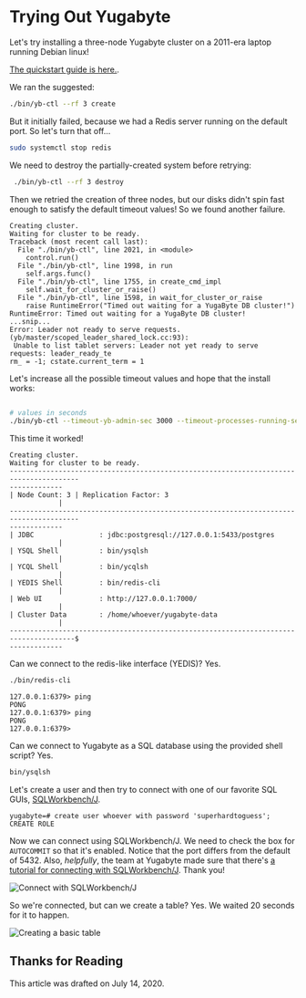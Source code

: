 # Trying Out Yugabyte

Let's try installing a three-node Yugabyte cluster on a 2011-era laptop running Debian linux!

[The quickstart guide is here.](https://docs.yugabyte.com/latest/quick-start/create-local-cluster/linux/#create-a-3-node-cluster-with-rf-of-3).

We ran the suggested:

```sh
./bin/yb-ctl --rf 3 create
```

But it initially failed, because we had a Redis server running on the default port.  So let's turn that off...

```sh
sudo systemctl stop redis
```

We need to destroy the partially-created system before retrying:

```sh
 ./bin/yb-ctl --rf 3 destroy
 ```

Then we retried the creation of three nodes, but our disks didn't spin fast enough to satisfy the default timeout values!  So we found another failure.

```text
Creating cluster.
Waiting for cluster to be ready.
Traceback (most recent call last):
  File "./bin/yb-ctl", line 2021, in <module>
    control.run()
  File "./bin/yb-ctl", line 1998, in run
    self.args.func()
  File "./bin/yb-ctl", line 1755, in create_cmd_impl
    self.wait_for_cluster_or_raise()
  File "./bin/yb-ctl", line 1598, in wait_for_cluster_or_raise
    raise RuntimeError("Timed out waiting for a YugaByte DB cluster!")
RuntimeError: Timed out waiting for a YugaByte DB cluster!
...snip...
Error: Leader not ready to serve requests. (yb/master/scoped_leader_shared_lock.cc:93):
 Unable to list tablet servers: Leader not yet ready to serve requests: leader_ready_te
rm_ = -1; cstate.current_term = 1
```

Let's increase all the possible timeout values and hope that the install works:

```sh

# values in seconds
./bin/yb-ctl --timeout-yb-admin-sec 3000 --timeout-processes-running-sec 3000 --rf 3 create
```

This time it worked!

```text
Creating cluster.
Waiting for cluster to be ready.
---------------------------------------------------------------------------------------
-------------
| Node Count: 3 | Replication Factor: 3
            |
---------------------------------------------------------------------------------------
-------------
| JDBC                : jdbc:postgresql://127.0.0.1:5433/postgres
            |
| YSQL Shell          : bin/ysqlsh
            |
| YCQL Shell          : bin/ycqlsh
            |
| YEDIS Shell         : bin/redis-cli
            |
| Web UI              : http://127.0.0.1:7000/
            |
| Cluster Data        : /home/whoever/yugabyte-data
            |
--------------------------------------------------------------------------------------$
-------------
```

Can we connect to the redis-like interface (YEDIS)? Yes.

```sh
./bin/redis-cli
```

```text
127.0.0.1:6379> ping
PONG
127.0.0.1:6379> ping
PONG
127.0.0.1:6379>
```

Can we connect to Yugabyte as a SQL database using the provided shell script?  Yes.

```sh
bin/ysqlsh
```

Let's create a user and then try to connect with one of our favorite SQL GUIs, [SQLWorkbench/J](http://www.sql-workbench.eu/index.html).

```text
yugabyte=# create user whoever with password 'superhardtoguess';
CREATE ROLE
```

Now we can connect using SQLWorkbench/J. We need to check the box for `AUTOCOMMIT` so that it's enabled.  Notice that the port differs from the default of 5432.  Also, _helpfully_, the team at Yugabyte made sure that there's [a tutorial for connecting with SQLWorkbench/J](https://docs.yugabyte.com/latest/tools/sql-workbench/).  Thank you!

![Connect with SQLWorkbench/J](https://user-images.githubusercontent.com/38859656/87455428-6f0b3c00-c5d3-11ea-8596-f787264d7322.png)

So we're connected, but can we create a table? Yes. We waited 20 seconds for it to happen.

![Creating a basic table](https://user-images.githubusercontent.com/38859656/87456320-bba34700-c5d4-11ea-8f67-12d5e589078c.png)

## Thanks for Reading

This article was drafted on July 14, 2020.

